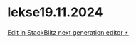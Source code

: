 # lekse19.11.2024

[Edit in StackBlitz next generation editor ⚡️](https://stackblitz.com/~/github.com/Rednasrot/lekse19.11.2024)